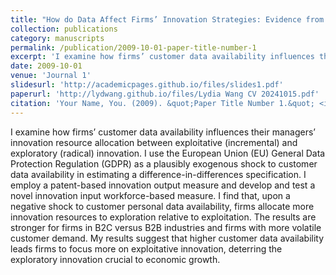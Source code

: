 ```yaml
---
title: "How do Data Affect Firms’ Innovation Strategies: Evidence from the General Data Protection Regulation"
collection: publications
category: manuscripts
permalink: /publication/2009-10-01-paper-title-number-1
excerpt: 'I examine how firms’ customer data availability influences their managers’ innovation resource allocation between exploitative (incremental) and exploratory (radical) innovation. I use the European Union (EU) General Data Protection Regulation (GDPR) as a plausibly exogenous shock to customer data availability in estimating a difference-in-differences specification. I employ a patent-based innovation output measure and develop and test a novel innovation input workforce-based measure. I find that, upon a negative shock to customer personal data availability, firms allocate more innovation resources to exploration relative to exploitation. The results are stronger for firms in B2C versus B2B industries and firms with more volatile customer demand. My results suggest that higher customer data availability leads firms to focus more on exploitative innovation, deterring the exploratory innovation crucial to economic growth.'
date: 2009-10-01
venue: 'Journal 1'
slidesurl: 'http://academicpages.github.io/files/slides1.pdf'
paperurl: 'http://lydwang.github.io/files/Lydia Wang CV 20241015.pdf'
citation: 'Your Name, You. (2009). &quot;Paper Title Number 1.&quot; <i>Journal 1</i>. 1(1).'
---
```


I examine how firms’ customer data availability influences their managers’ innovation resource allocation between exploitative (incremental) and exploratory (radical) innovation. I use the European Union (EU) General Data Protection Regulation (GDPR) as a plausibly exogenous shock to customer data availability in estimating a difference-in-differences specification. I employ a patent-based innovation output measure and develop and test a novel innovation input workforce-based measure. I find that, upon a negative shock to customer personal data availability, firms allocate more innovation resources to exploration relative to exploitation. The results are stronger for firms in B2C versus B2B industries and firms with more volatile customer demand. My results suggest that higher customer data availability leads firms to focus more on exploitative innovation, deterring the exploratory innovation crucial to economic growth.
